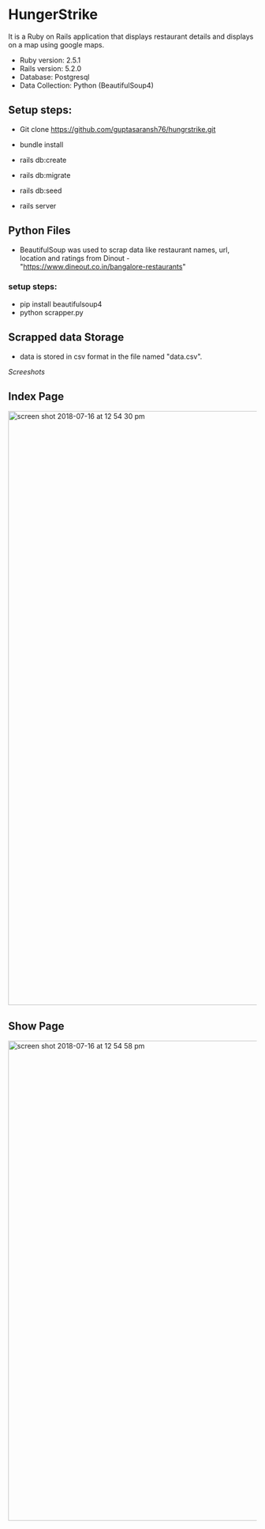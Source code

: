# HungerStrike
It is a Ruby on Rails application that displays restaurant details and displays on a map using google maps.

* Ruby version: 2.5.1
* Rails version: 5.2.0
* Database: Postgresql
* Data Collection: Python (BeautifulSoup4)

## Setup steps:
*  Git clone https://github.com/guptasaransh76/hungrstrike.git
*  bundle install
*  rails db:create 
*  rails db:migrate
*  rails db:seed

* rails server

## Python Files
* BeautifulSoup was used to scrap data like restaurant names, url, location and ratings from Dinout - "https://www.dineout.co.in/bangalore-restaurants"

### setup steps:
* pip install beautifulsoup4
* python scrapper.py

## Scrapped data Storage
* data is stored in csv format in the file named "data.csv".

*Screeshots*

## Index Page
<img width="1203" alt="screen shot 2018-07-16 at 12 54 30 pm" src="https://user-images.githubusercontent.com/30376024/42747113-8e16410e-88f8-11e8-96c4-a7cd6df8fbc3.png">

## Show Page
<img width="972" alt="screen shot 2018-07-16 at 12 54 58 pm" src="https://user-images.githubusercontent.com/30376024/42747084-7319b818-88f8-11e8-91c0-9ff8273048e2.png">
